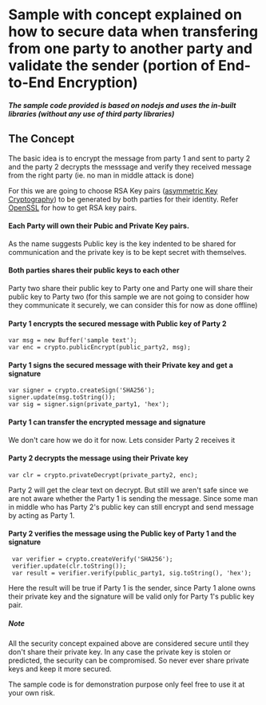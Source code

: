 # Sample with concept explained on how to secure data when transfering from one party to another party and validate the sender (portion of End-to-End Encryption)

##### The sample code provided is based on nodejs and uses the in-built libraries (without any use of third party libraries)

## The Concept
The basic idea is to encrypt the message from party 1 and sent to party 2 and the party 2 decrypts the messsage and verify they received message from the right party (ie. no man in middle attack is done)

For this we are going to choose RSA Key pairs ([asymmetric Key Cryptography](https://en.wikipedia.org/wiki/Public-key_cryptography)) to be generated by both parties for their identity.
Refer [OpenSSL](https://www.openssl.org/docs/manmaster/man1/rsa.html) for how to get RSA key pairs.

#### Each Party will own their Pubic and Private Key pairs. 
As the name suggests Public key is the key indented to be shared for communication and the private key is to be kept secret with themselves.

#### Both parties shares their public keys to each other
Party two share their public key to Party one and Party one will share their public key to Party two (for this sample we are not going to consider how they communicate it securely, we can consider this for now as done offline)

#### Party 1 encrypts the secured message with Public key of Party 2
```
var msg = new Buffer('sample text');
var enc = crypto.publicEncrypt(public_party2, msg);
```
#### Party 1 signs the secured message with their Private key and get a signature
```
var signer = crypto.createSign('SHA256');
signer.update(msg.toString());
var sig = signer.sign(private_party1, 'hex');
```

#### Party 1 can transfer the encrypted message and signature
We don't care how we do it for now. Lets consider Party 2 receives it

#### Party 2 decrypts the message using their Private key
```
var clr = crypto.privateDecrypt(private_party2, enc);
```
Party 2 will get the clear text on decrypt. But still we aren't safe since we are not aware whether the Party 1 is sending the message. Since some man in middle who has Party 2's public key can still encrypt and send message by acting as Party 1.

#### Party 2 verifies the message using the Public key of Party 1 and the signature
```
 var verifier = crypto.createVerify('SHA256');
 verifier.update(clr.toString());
 var result = verifier.verify(public_party1, sig.toString(), 'hex');
```
Here the result will be true if Party 1 is the sender, since Party 1 alone owns their private key and the signature will be valid only for Party 1's public key pair.

##### Note
All the security concept expained above are considered secure until they don't share their private key. In any case the private key is stolen or predicted, the security can be compromised. So never ever share private keys and keep it more secured. 

The sample code is for demonstration purpose only feel free to use it at your own risk.
